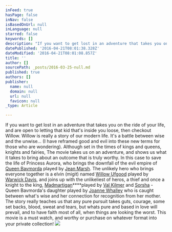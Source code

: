 ```yaml
---
inFeed: true
hasPage: false
inNav: false
isBasedOnUrl: null
inLanguage: null
starred: false
keywords: []
description: "If you want to get lost in an adventure that takes you on the ride of your life, and are open to letting that kid that's inside you loose, then checkout Willow. Willow is really a story of our modern life. It's a battle between wise and the unwise... (I have reframed good and evil into these new terms for those who are wondering). Although set in the times of kings and queens, knights and fairies, The movie takes us on an adventure, and shows us what it takes to bring about an outcome that is truly worthy. In this case to save the life of Princess Aurora, who brings the downfall of the evil empire of Queen Bavmorda played by Jean Marsh. The unlikely hero who brings everyone together is a elvin (migit) named Willow Ufgood played by Warwick Davis, and joins up with the unlikeliest of heros, a thief and once a knight to the king, Madmartiganplayed by Val Kilmer and Sorsha - Queen Bavmorda's daughter played by Joanne Whalley who is caught between what's wise and her connection for recognition from her mother. The story really teaches us that any pure pursuit takes guts, courage, some set backs, blood, sweat and tears, but whats pure and based in love will prevail, and to have faith most of all, when things are looking the worst. This movie is a must watch, and worthy or purchase on whatever format into your private collection!"
datePublished: '2016-04-21T08:01:38.328Z'
dateModified: '2016-04-21T08:01:08.857Z'
title: ''
author: []
sourcePath: _posts/2016-03-25-null.md
published: true
authors: []
publisher:
  name: null
  domain: null
  url: null
  favicon: null
_type: Article

---
```

If you want to get lost in an adventure that takes you on the ride of your life, and are open to letting that kid that's inside you loose, then checkout Willow. Willow is really a story of our modern life. It's a battle between wise and the unwise... (I have reframed good and evil into these new terms for those who are wondering). Although set in the times of kings and queens, knights and fairies, The movie takes us on an adventure, and shows us what it takes to bring about an outcome that is truly worthy. In this case to save the life of Princess Aurora, who brings the downfall of the evil empire of [Queen Bavmorda][0] played by [Jean Marsh][1]. The unlikely hero who brings everyone together is a elvin (migit) named [Willow Ufgood][2] played by [Warwick Davis][3], and joins up with the unlikeliest of heros, a thief and once a knight to the king, [Madmartigan][4]****played by [Val Kilmer][5] and [Sorsha][6] - Queen Bavmorda's daughter played by [Joanne Whalley][7] who is caught between what's wise and her connection for recognition from her mother. The story really teaches us that any pure pursuit takes guts, courage, some set backs, blood, sweat and tears, but whats pure and based in love will prevail, and to have faith most of all, when things are looking the worst. This movie is a must watch, and worthy or purchase on whatever format into your private collection!
![](https://the-grid-user-content.s3-us-west-2.amazonaws.com/f3eba8ca-e61b-4f1f-8d36-c761c42b6095.jpg)

[0]: http://www.imdb.com/character/ch0011998/
[1]: http://www.imdb.com/name/nm0550577/
[2]: http://www.imdb.com/character/ch0011995/
[3]: http://www.imdb.com/name/nm0001116/
[4]: http://www.imdb.com/character/ch0011994/
[5]: http://www.imdb.com/name/nm0000174/
[6]: http://www.imdb.com/character/ch0011997/
[7]: http://www.imdb.com/name/nm0000695/